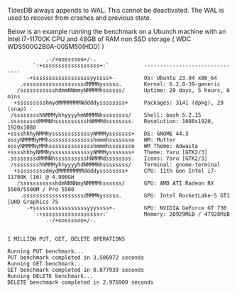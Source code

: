 TidesDB always appends to WAL.  This cannot be deactivated.  The WAL is used to recover from crashes and previous state.

Below is an example running the benchmark on a Ubunch machine with an Intel i7-11700K CPU and 48GB of RAM non SSD storage ( WDC WDS500G2B0A-00SM50(HDD) )
```
            .-/+oossssoo+/-.
        `:+ssssssssssssssssss+:`           -------------------------------
      -+ssssssssssssssssssyyssss+-         OS: Ubuntu 23.04 x86_64
    .ossssssssssssssssssdMMMNysssso.       Kernel: 6.2.0-39-generic
   /ssssssssssshdmmNNmmyNMMMMhssssss/      Uptime: 20 days, 5 hours, 6 mins
  +ssssssssshmydMMMMMMMNddddyssssssss+     Packages: 3141 (dpkg), 29 (snap)
 /sssssssshNMMMyhhyyyyhmNMMMNhssssssss/    Shell: bash 5.2.15
.ssssssssdMMMNhsssssssssshNMMMdssssssss.   Resolution: 1080x1920, 1920x1080
+sssshhhyNMMNyssssssssssssyNMMMysssssss+   DE: GNOME 44.3
ossyNMMMNyMMhsssssssssssssshmmmhssssssso   WM: Mutter
ossyNMMMNyMMhsssssssssssssshmmmhssssssso   WM Theme: Adwaita
+sssshhhyNMMNyssssssssssssyNMMMysssssss+   Theme: Yaru [GTK2/3]
.ssssssssdMMMNhsssssssssshNMMMdssssssss.   Icons: Yaru [GTK2/3]
 /sssssssshNMMMyhhyyyyhdNMMMNhssssssss/    Terminal: gnome-terminal
  +sssssssssdmydMMMMMMMMddddyssssssss+     CPU: 11th Gen Intel i7-11700K (16) @ 4.900GH
   /ssssssssssshdmNNNNmyNMMMMhssssss/      GPU: AMD ATI Radeon RX 5500/5500M / Pro 5500
    .ossssssssssssssssssdMMMNysssso.       GPU: Intel RocketLake-S GT1 [UHD Graphics 75
      -+sssssssssssssssssyyyssss+-         GPU: NVIDIA GeForce GT 730
        `:+ssssssssssssssssss+:`           Memory: 20929MiB / 47928MiB
            .-/+oossssoo+/-.


1 MILLION PUT, GET, DELETE OPERATIONS

Running PUT benchmark...
PUT benchmark completed in 3.506972 seconds
Running GET benchmark...
GET benchmark completed in 0.077939 seconds
Running DELETE benchmark...
DELETE benchmark completed in 2.976909 seconds
```

